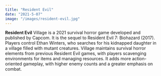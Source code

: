 ```yaml
---
title: "Resident Evil"
date: "2021-5-07"
image: "/images/resident-evil.jpg"
---
```


**Resident Evil** Village is a 2021 survival horror game developed and published by Capcom. It is the sequel to Resident Evil 7: Biohazard (2017). Players control Ethan Winters, who searches for his kidnapped daughter in a village filled with mutant creatures. Village maintains survival horror elements from previous Resident Evil games, with players scavenging environments for items and managing resources. It adds more action-oriented gameplay, with higher enemy counts and a greater emphasis on combat.
